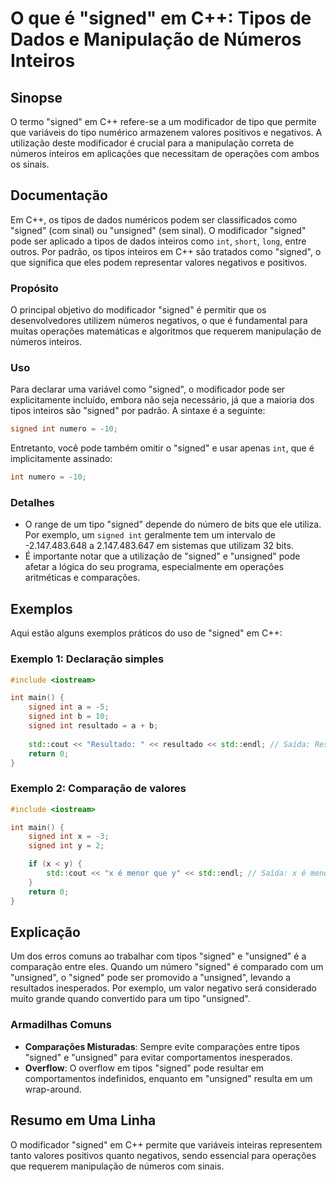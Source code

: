 <!--
Meta Description: # O que é "signed" em C++: Tipos de Dados e Manipulação de Números Inteiros ## Sinopse O termo "signed" em C++ refere-se a um modificador de tipo que ...
Meta Keywords: signed, que, int, tipos, unsigned
-->

# O que é "signed" em C++: Tipos de Dados e Manipulação de Números Inteiros

## Sinopse
O termo "signed" em C++ refere-se a um modificador de tipo que permite que variáveis do tipo numérico armazenem valores positivos e negativos. A utilização deste modificador é crucial para a manipulação correta de números inteiros em aplicações que necessitam de operações com ambos os sinais.

## Documentação
Em C++, os tipos de dados numéricos podem ser classificados como "signed" (com sinal) ou "unsigned" (sem sinal). O modificador "signed" pode ser aplicado a tipos de dados inteiros como `int`, `short`, `long`, entre outros. Por padrão, os tipos inteiros em C++ são tratados como "signed", o que significa que eles podem representar valores negativos e positivos.

### Propósito
O principal objetivo do modificador "signed" é permitir que os desenvolvedores utilizem números negativos, o que é fundamental para muitas operações matemáticas e algoritmos que requerem manipulação de números inteiros.

### Uso
Para declarar uma variável como "signed", o modificador pode ser explicitamente incluído, embora não seja necessário, já que a maioria dos tipos inteiros são "signed" por padrão. A sintaxe é a seguinte:

```cpp
signed int numero = -10;
```

Entretanto, você pode também omitir o "signed" e usar apenas `int`, que é implicitamente assinado:

```cpp
int numero = -10;
```

### Detalhes
- O range de um tipo "signed" depende do número de bits que ele utiliza. Por exemplo, um `signed int` geralmente tem um intervalo de -2.147.483.648 a 2.147.483.647 em sistemas que utilizam 32 bits.
- É importante notar que a utilização de "signed" e "unsigned" pode afetar a lógica do seu programa, especialmente em operações aritméticas e comparações.

## Exemplos
Aqui estão alguns exemplos práticos do uso de "signed" em C++:

### Exemplo 1: Declaração simples
```cpp
#include <iostream>

int main() {
    signed int a = -5;
    signed int b = 10;
    signed int resultado = a + b;
    
    std::cout << "Resultado: " << resultado << std::endl; // Saída: Resultado: 5
    return 0;
}
```

### Exemplo 2: Comparação de valores
```cpp
#include <iostream>

int main() {
    signed int x = -3;
    signed int y = 2;

    if (x < y) {
        std::cout << "x é menor que y" << std::endl; // Saída: x é menor que y
    }
    return 0;
}
```

## Explicação
Um dos erros comuns ao trabalhar com tipos "signed" e "unsigned" é a comparação entre eles. Quando um número "signed" é comparado com um "unsigned", o "signed" pode ser promovido a "unsigned", levando a resultados inesperados. Por exemplo, um valor negativo será considerado muito grande quando convertido para um tipo "unsigned".

### Armadilhas Comuns
- **Comparações Misturadas**: Sempre evite comparações entre tipos "signed" e "unsigned" para evitar comportamentos inesperados.
- **Overflow**: O overflow em tipos "signed" pode resultar em comportamentos indefinidos, enquanto em "unsigned" resulta em um wrap-around.

## Resumo em Uma Linha
O modificador "signed" em C++ permite que variáveis inteiras representem tanto valores positivos quanto negativos, sendo essencial para operações que requerem manipulação de números com sinais.